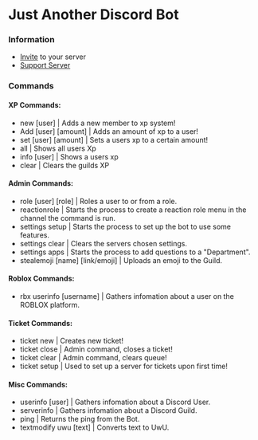 # Just Another Discord Bot
### Information 
- [Invite](https://top.gg/bot/705178864124428310/) to your server
- [Support Server](http://discord.gg/F9jttYk)

### **Commands**
#### XP Commands:
- new [user] | Adds a new member to xp system!
- Add [user] [amount] | Adds an amount of xp to a user!
- set [user] [amount] | Sets a users xp to a certain amount!
- all | Shows all users Xp
- info [user] | Shows a users xp
- clear | Clears the guilds XP

#### Admin Commands:
 - role [user] [role] | Roles a user to or from a role.
 - reactionrole | Starts the process to create a reaction role menu in the channel the command is run.
 - settings setup | Starts the process to set up the bot to use some features.
 - settings clear | Clears the servers chosen settings.
 - settings apps | Starts the process to add questions to a "Department".
 - stealemoji [name] [link/emoji] | Uploads an emoji to the Guild.
                                                                                                    
#### Roblox Commands:
 - rbx userinfo [username] | Gathers infomation about a user on the ROBLOX platform.
 
#### Ticket Commands:
 - ticket new | Creates new ticket!
 - ticket close | Admin command, closes a ticket!
 - ticket clear | Admin command, clears queue!
 - ticket setup | Used to set up a server for tickets upon first time! 
 
#### Misc Commands:
 - userinfo [user] | Gathers infomation about a Discord User.
 - serverinfo | Gathers infomation about a Discord Guild.
 - ping | Returns the ping from the Bot.
 - textmodify uwu [text] | Converts text to UwU.
 
